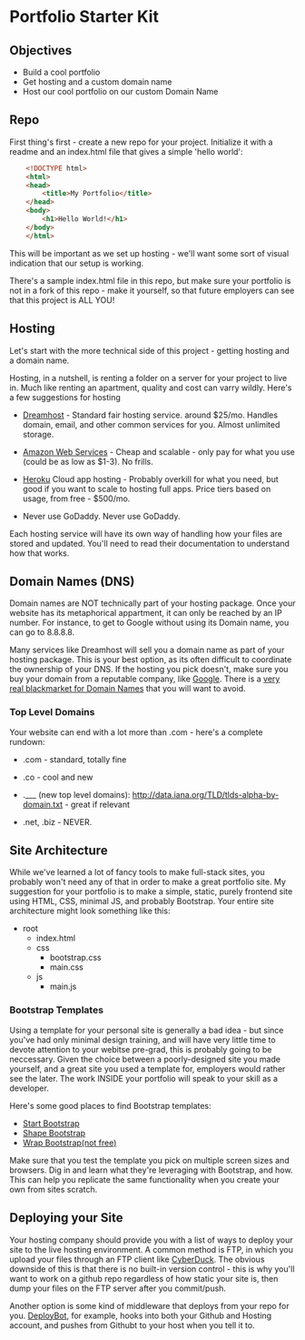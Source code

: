 # Portfolio Starter Kit

## Objectives

- Build a cool portfolio
- Get hosting and a custom domain name
- Host our cool portfolio on our custom Domain Name

## Repo

First thing's first - create a new repo for your project. Initialize it with a readme and an index.html file that gives a simple 'hello world':

```html
	<!DOCTYPE html>
	<html>
	<head>
		<title>My Portfolio</title>
	</head>
	<body>
		<h1>Hello World!</h1>
	</body>
	</html>
```

This will be important as we set up hosting - we'll want some sort of visual indication that our setup is working.

There's a sample index.html file in this repo, but make sure your portfolio is not in a fork of this repo - make it yourself, so that future employers can see that this project is ALL YOU!

## Hosting

Let's start with the more technical side of this project - getting hosting and a domain name. 

Hosting, in a nutshell, is renting a folder on a server for your project to live in. Much like renting an apartment, quality and cost can varry wildly. Here's a few suggestions for hosting

- [Dreamhost](https://www.dreamhost.com/) - Standard fair hosting service. around $25/mo. Handles domain, email, and other common services for you. Almost unlimited storage.
- [Amazon Web Services](https://aws.amazon.com/) - Cheap and scalable - only pay for what you use (could be as low as $1-3). No frills. 
- [Heroku](https://heroku.com/) Cloud app hosting - Probably overkill for what you need, but good if you want to scale to hosting full apps. Price tiers based on usage, from free - $500/mo.

- Never use GoDaddy. Never use GoDaddy.

Each hosting service will have its own way of handling how your files are stored and updated. You'll need to read their documentation to understand how that works.

## Domain Names (DNS)

Domain names are NOT technically part of your hosting package. Once your website has its metaphorical appartment, it can only be reached by an IP number. For instance, to get to Google without using its Domain name, you can go to 8.8.8.8.

Many services like Dreamhost will sell you a domain name as part of your hosting package. This is your best option, as its often difficult to coordinate the ownership of your DNS. If the hosting you pick doesn't, make sure you buy your domain from a reputable company, like [Google](https://domains.google/#/). There is a [very real blackmarket for Domain Names](https://gimletmedia.com/episode/7-this-website-is-for-sale/) that you will want to avoid.

### Top Level Domains

Your website can end with a lot more than .com - here's a complete rundown:

- .com - standard, totally fine

- .co - cool and new

- .___ (new top level domains): http://data.iana.org/TLD/tlds-alpha-by-domain.txt - great if relevant

- .net, .biz - NEVER.

## Site Architecture

While we've learned a lot of fancy tools to make full-stack sites, you probably won't need any of that in order to make a great portfolio site. My suggestion for your portfolio is to make a simple, static, purely frontend site using HTML, CSS, minimal JS, and probably Bootstrap. Your entire site architecture might look something like this:

- root
	- index.html 
	- css
		- bootstrap.css
		- main.css
	- js
		- main.js


### Bootstrap Templates

Using a template for your personal site is generally a bad idea - but since you've had only minimal design training, and will have very little time to devote attention to your webitse pre-grad, this is probably going to be neccessary. Given the choice between a poorly-designed site you made yourself, and a great site you used a template for, employers would rather see the later. The work INSIDE your portfolio will speak to your skill as a developer.

Here's some good places to find Bootstrap templates:

- [Start Bootstrap](https://startbootstrap.com/)
- [Shape Bootstrap](https://shapebootstrap.net/free-templates)
- [Wrap Bootstrap(not free)](https://wrapbootstrap.com/?ref=bsw)

Make sure that you test the template you pick on multiple screen sizes and browsers. Dig in and learn what they're leveraging with Bootstrap, and how. This can help you replicate the same functionality when you create your own from sites scratch.

## Deploying your Site

Your hosting company should provide you with a list of ways to deploy your site to the live hosting environment. A common method is FTP, in which you upload your files through an FTP client like [CyberDuck](https://cyberduck.io/). The obvious downside of this is that there is no built-in version control - this is why you'll want to work on a github repo regardless of how static your site is, then dump your files on the FTP server after you commit/push.

Another option is some kind of middleware that deploys from your repo for you. [DeployBot](https://deploybot.com/), for example, hooks into both your Github and Hosting account, and pushes from Githubt to your host when you tell it to. 





